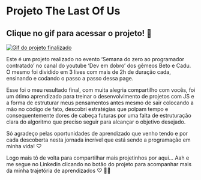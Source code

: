 # Projeto The Last Of Us

## Clique no gif para acessar o projeto! 🥰

[<img src="src/readme/gif-readme.gif" alt="Gif do projeto finalizado">](https://oiangelica.github.io/projeto-the-last-of-us/)

<p>Este é um projeto realizado no evento ‘Semana do zero ao programador contratado’ no canal do youtube ‘Dev em dobro’ dos gêmeos Beto e Cadu. O mesmo foi dividido em 3 lives com mais de 2h de duração cada, ensinando e codando o passo a passo dessa page. 
</p>

<p>Esse foi o meu resultado final, com muita alegria compartilho com vocês, foi um ótimo aprendizado para treinar o desenvolvimento de projetos com JS e a forma de estruturar meus pensamentos antes mesmo de sair colocando a mão no código de fato, descobri estratégias que polpam tempo e consequentemente dores de cabeça futuras por uma falta de estruturação clara do algoritmo que preciso seguir para alcançar o objetivo desejado. </p>

<p> Só agradeço pelas oportunidades de aprendizado que venho tendo e por cada descoberta nesta jornada incrível que está sendo a programação em minha vida! ♡ </p>

<p> Logo mais tô de volta para compartilhar mais projetinhos por aqui...  Aah e me segue no Linkedin clicando no botão do projeto para acompanhar mais da minha trajetória de aprendizados ♡ 👩‍💻 </p>

